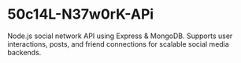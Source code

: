 # 50c14L-N37w0rK-APi
Node.js social network API using Express &amp; MongoDB. Supports user interactions, posts, and friend connections for scalable social media backends.
